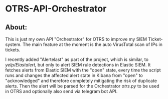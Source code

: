 # OTRS-API-Orchestrator
## About:
This is just my own API "Orchestrator" for OTRS to improve my SIEM Ticket-system.
The main feature at the moment is the auto VirusTotal scan of IPs in tickets.

I recently added "Alertelast" as part of the project, which is similar, to _yelp/Elastalert_, but only to alert SIEM rule detections in Elastic SIEM.
It fetches alerts from Elastic SIEM with the "open" state, every time the script runs and changes the affected alert state in Kibana from "open" to "acknowledged" and therefore completely mitigating the risk of duplicate alerts. Then the alert will be parsed for the Orchestrator _otrs.py_ to be used in OTRS and optionally also send via telegram bot API.
